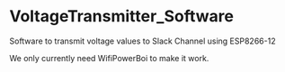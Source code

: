 # VoltageTransmitter_Software
Software to transmit voltage values to Slack Channel using ESP8266-12

We only currently need WifiPowerBoi to make it work.
